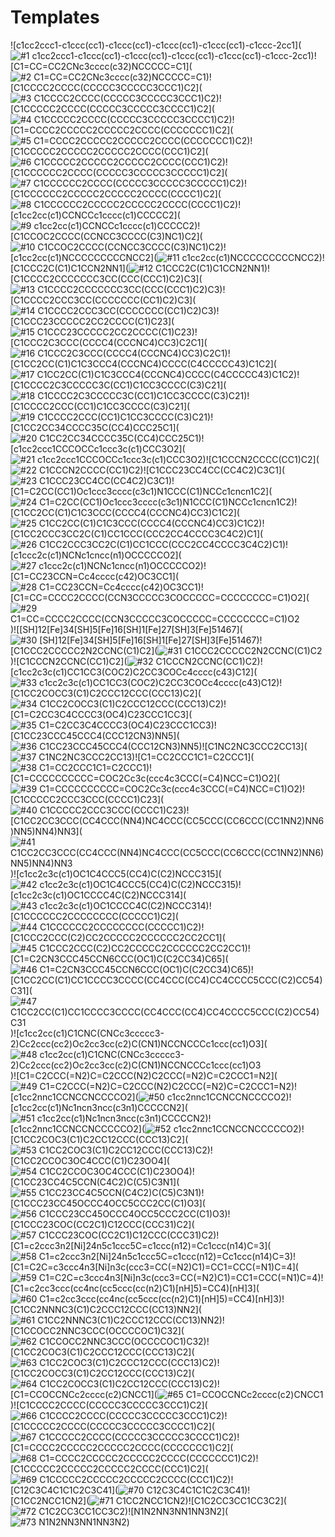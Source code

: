 # Templates

![c1cc2ccc1-c1ccc(cc1)-c1ccc(cc1)-c1ccc(cc1)-c1ccc(cc1)-c1ccc-2cc1](![#1 c1cc2ccc1-c1ccc(cc1)-c1ccc(cc1)-c1ccc(cc1)-c1ccc(cc1)-c1ccc-2cc1](img/19622eb31e2635edd2ae8fd2ae4fade011dd848654bf2ce2f7d98072620dc04b.svg))![C1=CC=CC2CNc3cccc(c32)NCCCCC=C1](![#2 C1=CC=CC2CNc3cccc(c32)NCCCCC=C1](img/80115f00111700a7a505c576ec56298034585c3f254bfd520d58044ce3aee9d8.svg))![C1CCCC2CCCC(CCCCC3CCCCC3CCC1)C2](![#3 C1CCCC2CCCC(CCCCC3CCCCC3CCC1)C2](img/05ce2b3fa5be475b51b0e0cee53c18e880de62ddb69ca2936cfd534062c7a576.svg))![C1CCCCC2CCCC(CCCCC3CCCCC3CCCC1)C2](![#4 C1CCCCC2CCCC(CCCCC3CCCCC3CCCC1)C2](img/f7efbe0487b817e354c3b646ada660417df730082ed0d7228c550dd01a05b849.svg))![C1=CCCC2CCCCC2CCCCC2CCCC(CCCCCCC1)C2](![#5 C1=CCCC2CCCCC2CCCCC2CCCC(CCCCCCC1)C2](img/af7ee51e18a6086b2c5a83bc41b9c69a9fb03d04f5bd6497a9b75d71aaaad84f.svg))![C1CCCCC2CCCCC2CCCCC2CCCC(CCC1)C2](![#6 C1CCCCC2CCCCC2CCCCC2CCCC(CCC1)C2](img/63d3ed21d4b6350467ed6f81093d03a429e485faad466c74f8683f3112611bf6.svg))![C1CCCCCC2CCCC(CCCCC3CCCCC3CCCCC1)C2](![#7 C1CCCCCC2CCCC(CCCCC3CCCCC3CCCCC1)C2](img/41d7ebb8c9466c1042ec872985011a70f24bf8ffb2d1ec7ad857b47a7932f332.svg))![C1CCCCCC2CCCCC2CCCCC2CCCC(CCCC1)C2](![#8 C1CCCCCC2CCCCC2CCCCC2CCCC(CCCC1)C2](img/11bfe5d96d00ffee67139ac3e1406bfb8f9eaf910e6419c76eb97216b8e9283f.svg))![c1cc2cc(c1)CCNCCc1cccc(c1)CCCCC2](![#9 c1cc2cc(c1)CCNCCc1cccc(c1)CCCCC2](img/bd51e027190f3ee701861dcf63aa465fea48d7a745e3e175ce68996cab480d73.svg))![C1CCOC2CCCC(CCNCC3CCCC(C3)NC1)C2](![#10 C1CCOC2CCCC(CCNCC3CCCC(C3)NC1)C2](img/3dad15e7351406d6d401af45644df1132e2044d9918b788727de977c51edaca1.svg))![c1cc2cc(c1)NCCCCCCCCCNCC2](![#11 c1cc2cc(c1)NCCCCCCCCCNCC2](img/ec896d50c0aec5dac60153334ca8b967ec3296ca796ba52f37e5188332641ed5.svg))![C1CCC2C(C1)C1CCN2NN1](![#12 C1CCC2C(C1)C1CCN2NN1](img/e00592dc07f1c37c215d4a12969bffa8592adc0a9810235f30e55284bb80112c.svg))![C1CCCC2CCCCCCC3CC(CCC(CCC1)C2)C3](![#13 C1CCCC2CCCCCCC3CC(CCC(CCC1)C2)C3](img/b46081824dab41bbb6afa4e8d2fc15d05f97cf69157b1cc65edf0850358cd7e9.svg))![C1CCCC2CCC3CC(CCCCCCC(CC1)C2)C3](![#14 C1CCCC2CCC3CC(CCCCCCC(CC1)C2)C3](img/b61a712efb9dbbf9c10e78b47f16153e9d5d1ad113564fcb7494ff806409793f.svg))![C1CCC23CCCCC2CC2CCCC(C1)C23](![#15 C1CCC23CCCCC2CC2CCCC(C1)C23](img/1a10992a6d6eabdcb0a111104c8980db9468ef5722526ec5256d360f79d4a948.svg))![C1CCC2C3CCC(CCCC4(CCCNC4)CC3)C2C1](![#16 C1CCC2C3CCC(CCCC4(CCCNC4)CC3)C2C1](img/085667123fb20137400f808dd5155e1727026db6c6dd908f66ec7c52f41375a6.svg))![C1CC2CC(C1)C1C3CCC4(CCCNC4)CCCC(C4CCCCC43)C1C2](![#17 C1CC2CC(C1)C1C3CCC4(CCCNC4)CCCC(C4CCCCC43)C1C2](img/1d62adaba5e8d023e417b34857e424ccc9edaa790ba2bdfe4420a184665760b0.svg))![C1CCCC2C3CCCCC3C(CC1)C1CC3CCCC(C3)C21](![#18 C1CCCC2C3CCCCC3C(CC1)C1CC3CCCC(C3)C21](img/744304b16441f7c78934ec10e2aca316576f828055020a5918d1edc6f60f4354.svg))![C1CCCC2CCC(CC1)C1CC3CCCC(C3)C21](![#19 C1CCCC2CCC(CC1)C1CC3CCCC(C3)C21](img/78289bfdba94319d987eeb45b8ef4385c4f5ec7183f9e14c3e22ada613db00d2.svg))![C1CC2CC34CCCC35C(CC4)CCC25C1](![#20 C1CC2CC34CCCC35C(CC4)CCC25C1](img/581c3937a11a54b54ded79c05ede29d6fb82a9a3adeee689e1b525c030848501.svg))![c1cc2ccc1CCCOCCc1ccc3c(c1)CCC3O2](![#21 c1cc2ccc1CCCOCCc1ccc3c(c1)CCC3O2](img/38cfb133f74940eeae8a8921d6e7fdaffa7aabb798835e852846a25d8f6da7a2.svg))![C1CCCN2CCCC(CC1)C2](![#22 C1CCCN2CCCC(CC1)C2](img/fdbf35d74a8062b2305e433843bf51135661932a164eef77b8b65bd2191a4538.svg))![C1CCC23CC4CC(CC4C2)C3C1](![#23 C1CCC23CC4CC(CC4C2)C3C1](img/6402c92c80c267c3b176e9edab6bcaa0990681c9bbcfa325d982f5de7664ae8b.svg))![C1=C2CC(CC1)Oc1ccc3cccc(c3c1)N1CCC(C1)NCCc1cncn1C2](![#24 C1=C2CC(CC1)Oc1ccc3cccc(c3c1)N1CCC(C1)NCCc1cncn1C2](img/26968dadcfd1aacc76eecd75b22a539e0a64f06e76658049543d89722a65c172.svg))![C1CC2CC(C1)C1C3CCC(CCCC4(CCCNC4)CC3)C1C2](![#25 C1CC2CC(C1)C1C3CCC(CCCC4(CCCNC4)CC3)C1C2](img/7af5de037d493d0b745c5d6e0480ea5efc6e5dd996c29a15ec5ac4df7fb7eb54.svg))![C1CC2CCC3CC2C(C1)CC1CCC(CCC2CC4CCCC3C4C2)C1](![#26 C1CC2CCC3CC2C(C1)CC1CCC(CCC2CC4CCCC3C4C2)C1](img/33d4fc6dc6fd735502e5b3d9b7d8fea798200862d9bd5ad89472e46a48ebce6b.svg))![c1ccc2c(c1)NCNc1cncc(n1)OCCCCCO2](![#27 c1ccc2c(c1)NCNc1cncc(n1)OCCCCCO2](img/eeb4ae4588254627449be0aee7f7b0e035ccebe13e059883ee9275d3b2e8d618.svg))![C1=CC23CCN=Cc4cccc(c42)OC3CC1](![#28 C1=CC23CCN=Cc4cccc(c42)OC3CC1](img/9d7c8da8af9966f513d428e0ed7a794b5eb60e0a8863459adea0d10820563528.svg))![C1=CC=CCCC2CCCC(CCN3CCCCC3COCCCCC=CCCCCCCC=C1)O2](![#29 C1=CC=CCCC2CCCC(CCN3CCCCC3COCCCCC=CCCCCCCC=C1)O2](img/3a8ccbfe91cbe0a9762c8dc14d4094cba2db9d0ed4549f1331c439c1a0a64d7e.svg))![[SH]12[Fe]34[SH]5[Fe]16[SH]1[Fe]27[SH]3[Fe]51467](![#30 [SH]12[Fe]34[SH]5[Fe]16[SH]1[Fe]27[SH]3[Fe]51467](img/025b8145ce2ee44fc3aa4fec1b276a700cf5df7405193af3fe1bdd957edd9c41.svg))![C1CCC2CCCCC2N2CCNC(C1)C2](![#31 C1CCC2CCCCC2N2CCNC(C1)C2](img/b6c3190dbcdd6407521269a82ce4a5d1992ce81d58ffa33e4bd069368ac83292.svg))![C1CCCN2CCNC(CC1)C2](![#32 C1CCCN2CCNC(CC1)C2](img/deb932dead69b1a52aa43dbd066e92596ce041cd6e18b2b3be84294a5acfdb6a.svg))![c1cc2c3c(c1)CC1CC3(COC2)C2CC3COCc4cccc(c43)C12](![#33 c1cc2c3c(c1)CC1CC3(COC2)C2CC3COCc4cccc(c43)C12](img/07d291ba9006ed13fd5e046b2219b98ca504f63fea19c78571a620b7729d3c3a.svg))![C1CC2COCC3(C1)C2CCC12CCC(CCC13)C2](![#34 C1CC2COCC3(C1)C2CCC12CCC(CCC13)C2](img/3b38feb9b4b52f2804772e63b6c7d63c24c8ba6161dd192770f7e767d91d611f.svg))![C1=C2CC3C4CCCC3(OC4)C23CCC1CC3](![#35 C1=C2CC3C4CCCC3(OC4)C23CCC1CC3](img/b66406ab9d5ab7b37bd8b87a6c30eeba80857408eda18288f0163e569da37261.svg))![C1CC23CCC45CCC4(CCC12CN3)NN5](![#36 C1CC23CCC45CCC4(CCC12CN3)NN5](img/bfdbc89c32fef2a29bf40d247bb31307c8a6dcca341e88a2058857589e14edfc.svg))![C1NC2NC3CCC2CC13](![#37 C1NC2NC3CCC2CC13](img/eb852e88e6d9edc85e868dd62d2a3f4c2a496ec668c8142c90d4473bfcd8c628.svg))![C1=CC2CCC1C1=C2CCC1](![#38 C1=CC2CCC1C1=C2CCC1](img/eb4401c572cc82ab60b725edd107b8b3400ec3237a83683c438a20e8aebecec4.svg))![C1=CCCCCCCCCC=COC2Cc3c(ccc4c3CCC(=C4)NCC=C1)O2](![#39 C1=CCCCCCCCCC=COC2Cc3c(ccc4c3CCC(=C4)NCC=C1)O2](img/7d952bba525c883d672cf498ac7ccc2b10561d1b474af258414b5e249bf16e76.svg))![C1CCCCC2CCC3CCC(CCCC1)C23](![#40 C1CCCCC2CCC3CCC(CCCC1)C23](img/e92ac2f9703b732d7509ec9e939410f671169d77dff6568ec92dc815cde4f514.svg))![C1CC2CC3CCC(CC4CCC(NN4)NC4CCC(CC5CCC(CC6CCC(CC1NN2)NN6)NN5)NN4)NN3](![#41 C1CC2CC3CCC(CC4CCC(NN4)NC4CCC(CC5CCC(CC6CCC(CC1NN2)NN6)NN5)NN4)NN3](img/28c1a7a67a3b69adb434ec082d9e7de1b18e26720fc71238afbe738b9cf25fc6.svg))![c1cc2c3c(c1)OC1C4CCC5(CC4)C(C2)NCCC315](![#42 c1cc2c3c(c1)OC1C4CCC5(CC4)C(C2)NCCC315](img/b4d2fde1fe638fb6642f06a6dd88e22043e9e11385ad005e79e83194614a2a23.svg))![c1cc2c3c(c1)OC1CCCC4C(C2)NCCC314](![#43 c1cc2c3c(c1)OC1CCCC4C(C2)NCCC314](img/e3e04d1bd5fcb02a59093b375bbcdaaac19994b118e9a3429d6cd11dc5874ffb.svg))![C1CCCCCC2CCCCCCCC(CCCCC1)C2](![#44 C1CCCCCC2CCCCCCCC(CCCCC1)C2](img/0bed4770e4fd2955ba96c1451a6a1f0b7e3427c88d366eccb458e824529422a2.svg))![C1CCC2CCC(C2)CC2CCCCC2CCCCCC2CC2CC1](![#45 C1CCC2CCC(C2)CC2CCCCC2CCCCCC2CC2CC1](img/6da82d0f25b69e920d393bfeb24df2d1b9a2d04ad1500cebe4d442311d5c09bf.svg))![C1=C2CN3CCC45CCN6CCC(OC1)C(C2CC34)C65](![#46 C1=C2CN3CCC45CCN6CCC(OC1)C(C2CC34)C65](img/c45a14c9d9ee02eb568f131dca0dbc7714b7fd0aae4087377819bd24e0d28dba.svg))![C1CC2CC(C1)CC1CCCC3CCCC(CC4CCC(CC4)CC4CCCC5CCC(C2)CC54)C31](![#47 C1CC2CC(C1)CC1CCCC3CCCC(CC4CCC(CC4)CC4CCCC5CCC(C2)CC54)C31](img/5d285b2a13fb3896b8c67ffa0422244b419629fc392373865a12d8a71aeee127.svg))![c1cc2cc(c1)C1CNC(CNCc3ccccc3-2)Cc2ccc(cc2)Oc2cc3cc(c2)C(CN1)NCCNCCCc1ccc(cc1)O3](![#48 c1cc2cc(c1)C1CNC(CNCc3ccccc3-2)Cc2ccc(cc2)Oc2cc3cc(c2)C(CN1)NCCNCCCc1ccc(cc1)O3](img/0c22d6588b2ab56160614bd4a41dd4d7653884c9d48afb061882a0f598e8ca1b.svg))![C1=C2CCC(=N2)C=C2CCC(N2)C2CCC(=N2)C=C2CCC1=N2](![#49 C1=C2CCC(=N2)C=C2CCC(N2)C2CCC(=N2)C=C2CCC1=N2](img/58ecb6c03b21d87eb2f824eec74cc7e684669a3712b1479051158e12cbfb0abe.svg))![c1cc2nnc1CCNCCNCCCCO2](![#50 c1cc2nnc1CCNCCNCCCCO2](img/045aad39dfd5bf33b0f1441f6f7814f8fe2d78e2252f04cb4864c1b9d974be70.svg))![c1cc2cc(c1)Nc1ncn3ncc(c3n1)CCCCCN2](![#51 c1cc2cc(c1)Nc1ncn3ncc(c3n1)CCCCCN2](img/1c83f357e544fca10febb3e2797dd59806c908eefd888e7e3557856e81dc6f5f.svg))![c1cc2nnc1CCNCCNCCCCCO2](![#52 c1cc2nnc1CCNCCNCCCCCO2](img/433a3f3bd6d654396fec13641d2b461e5b3005b446aac554a294b7d8015ee8d9.svg))![C1CC2COC3(C1)C2CC12CCC(CCC13)C2](![#53 C1CC2COC3(C1)C2CC12CCC(CCC13)C2](img/0e404624dc148ba7517a516432cef274759e64376d8577f892d8580c1ed7dc2f.svg))![C1CC2CCOC3OC4CCC(C1)C23OO4](![#54 C1CC2CCOC3OC4CCC(C1)C23OO4](img/97d8887d6f02a0e3e5a4613c0d6538769c29b8aecdb6520070bb3468bb4f00f7.svg))![C1CC23CC4C5CCN(C4C2)C(C5)C3N1](![#55 C1CC23CC4C5CCN(C4C2)C(C5)C3N1](img/e6f7590f4b9b1200b7fdef7633430ba99d1fa4063395defda9497f910976db2a.svg))![C1CCC23CC45OCCC4OCC5CCC2CC(C1)O3](![#56 C1CCC23CC45OCCC4OCC5CCC2CC(C1)O3](img/9f8ef3e58735b8991f19e0960f86d57b03dbfce69d0dc90b8cfec0abcc726ffc.svg))![C1CCC23COC(CC2C1)C12CCC(CCC31)C2](![#57 C1CCC23COC(CC2C1)C12CCC(CCC31)C2](img/a2b4cb25048bb066193c0af1a4eb68c4169505406c3c1fbe13947a937de02153.svg))![C1=c2ccc3n2[Ni]24n5c1ccc5C=c1ccc(n12)=Cc1ccc(n14)C=3](![#58 C1=c2ccc3n2[Ni]24n5c1ccc5C=c1ccc(n12)=Cc1ccc(n14)C=3](img/3852fc4998bc73f121b674a6a359b736bf1b0c7e550025abe9e60781527bb91f.svg))![C1=C2C=c3ccc4n3[Ni]n3c(ccc3=CC(=N2)C1)=CC1=CCC(=N1)C=4](![#59 C1=C2C=c3ccc4n3[Ni]n3c(ccc3=CC(=N2)C1)=CC1=CCC(=N1)C=4](img/fd9d8206d2237832286c762d0fc955909d63587c417739b5aef27a793ec3c45b.svg))![C1=c2cc3ccc(cc4nc(cc5ccc(cc(n2)C1)[nH]5)=CC4)[nH]3](![#60 C1=c2cc3ccc(cc4nc(cc5ccc(cc(n2)C1)[nH]5)=CC4)[nH]3](img/249c4c19cca99c6f139d8abc2482b48cb63d3f01fea566dc2d6c2a497aae3df4.svg))![C1CC2NNNC3(C1)C2CCC12CCC(CC13)NN2](![#61 C1CC2NNNC3(C1)C2CCC12CCC(CC13)NN2](img/cc35f7a1601749d116541f674ad931595da498fcf6d6fb7521580cbae809fa25.svg))![C1CCOCC2NNC3CCC(OCCCCOC1)C32](![#62 C1CCOCC2NNC3CCC(OCCCCOC1)C32](img/36bc2ce3db3fde6dd03d987e1388d1336370c4c4c6f9faf547feb1d4b2418853.svg))![C1CC2COC3(C1)C2CCC12CCC(CCC13)C2](![#63 C1CC2COC3(C1)C2CCC12CCC(CCC13)C2](img/e8a0e2ccdb3a3b35e83440288fd592637fba64678c1e9ec16a51c78ac69054c0.svg))![C1CC2COCC3(C1)C2CC12CCC(CCC13)C2](![#64 C1CC2COCC3(C1)C2CC12CCC(CCC13)C2](img/23cfc6db5c85eb5698fb4f875095ed06d6243e6480a1ae59d9c3c81d9e9f7c03.svg))![C1=CCOCCNCc2cccc(c2)CNCC1](![#65 C1=CCOCCNCc2cccc(c2)CNCC1](img/7896d07d3e734e4a54a5e2dd115c481d6d144ab0d57e807abf21c0c819bed58f.svg))![C1CCCC2CCCC(CCCCC3CCCCC3CCC1)C2](![#66 C1CCCC2CCCC(CCCCC3CCCCC3CCC1)C2](img/72e36c8c394cfeedffb63824589fd551e767169def8d1219c26b9694544852cc.svg))![C1CCCCC2CCCC(CCCCC3CCCCC3CCCC1)C2](![#67 C1CCCCC2CCCC(CCCCC3CCCCC3CCCC1)C2](img/27e2fb405f806830561546f9103c4f4b22824daba99d1108018f6428da48223d.svg))![C1=CCCC2CCCCC2CCCCC2CCCC(CCCCCCC1)C2](![#68 C1=CCCC2CCCCC2CCCCC2CCCC(CCCCCCC1)C2](img/2b95762db4516012e94666729b923e28d46c6096d21d175bee65465674388961.svg))![C1CCCCC2CCCCC2CCCCC2CCCC(CCC1)C2](![#69 C1CCCCC2CCCCC2CCCCC2CCCC(CCC1)C2](img/47e64d1ffb98aa5ee669b015d6171f9589ac5fa86c25f5e77605944c70081ec2.svg))![C12C3C4C1C1C2C3C41](![#70 C12C3C4C1C1C2C3C41](img/01247ef427ba02c98754942d8faf9f0740c1a8f7250b74d1fb274afd52408a99.svg))![C1CC2NCC1CN2](![#71 C1CC2NCC1CN2](img/796bc2319b017abf0a1aa1a4057c8a3fb2dc3ac7bffe700c2bd53289052b1edc.svg))![C1C2CC3CC1CC3C2](![#72 C1C2CC3CC1CC3C2](img/c626bd49164f62ec8548c41d8ae119798737484b40815e8ebd717a3ccd8cba94.svg))![N1N2NN3NN1NN3N2](![#73 N1N2NN3NN1NN3N2](img/22657b32cad3c7f8f361bfbd96c452286840ec7be902935bbbb783a42ff830b6.svg))